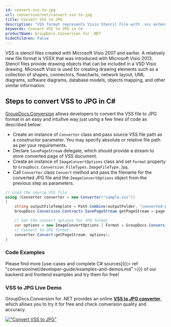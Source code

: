 ```yaml
---
id: convert-vss-to-jpg
url: conversion/net/convert-vss-to-jpg
title: Convert VSS to JPG
description: "VSS format represents Visio Stencil File with .vss extension. Learn how to convert VSS to JPG file programmatically in C# language using GroupDocs.Conversion for .NET library."
keywords: Convert VSS to JPG in C#
productName: GroupDocs.Conversion for .NET
hideChildren: False
---
```


VSS is stencil files created with Microsoft Visio 2007 and earlier. A relatively new file format is VSSX that was introduced with Microsoft Visio 2013. Stencil files provide drawing objects that can be included in a VSD Visio drawing. Microsoft Visio is used for creating drawing elements such as a collection of shapes, connectors, flowcharts, network layout, UML diagrams, software diagrams, database models, objects mapping, and other similar information.

## Steps to convert VSS to JPG in C#

[GroupDocs.Conversion](https://products.groupdocs.com/conversion/net) allows developers to convert the VSS file to JPG format in an easy and intuitive way just using a few lines of code as described below:

* Create an instance of `Converter` class and pass source VSS file path as a constructor parameter. You may specify absolute or relative file path as per your requirements. 
* Declare `SavePageStream` delegate, which should provide a stream to store converted page of VSS document.
* Create an instance of `ImageConvertOptions` class and set `Format` property to `GroupDocs.Conversion.FileTypes.ImageFileType.Jpg`.
* Call `Converter` class `Convert` method and pass the filename for the converted JPG file and the `ImageConvertOptions` object from the previous step as parameters.

```csharp
// Load the source VSS file
using (Converter converter = new Converter("sample.vss"))
{
    string outputFileTemplate = Path.Combine(outputFolder, "converted-page-{0}.jpg");
    GroupDocs.Conversion.Contracts.SavePageStream getPageStream = page => new FileStream(string.Format(outputFileTemplate, page), FileMode.Create);

    // Set the convert options for JPG format
    var options = new ImageConvertOptions { Format = GroupDocs.Conversion.FileTypes.ImageFileType.Jpg };   
    // Convert to JPG format
    converter.Convert(getPageStream, options);
}
```

### Code Examples

Please find more [use-cases and complete C# sources]({{< ref "conversion/net/developer-guide/examples-and-demos.md" >}}) of our backend and frontend examples and try them for free!

### VSS to JPG Live Demo

GroupDocs.Conversion for .NET provides an online [**VSS to JPG converter**](https://products.groupdocs.app/conversion/vss-to-jpg), which allows you to try it for free and check conversion quality and accuracy.

[!["Convert VSS to JPG"](conversion/net/images/convert-to-jpg/convert-vss-to-jpg.png)](https://products.groupdocs.app/conversion/vss-to-jpg)